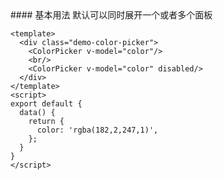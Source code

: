 <cn>
#### 基本用法
默认可以同时展开一个或者多个面板
</cn>

```vue
<template>
  <div class="demo-color-picker">
    <ColorPicker v-model="color"/>
    <br/>
    <ColorPicker v-model="color" disabled/>
  </div>
</template>
<script>
export default {
  data() {
    return {
      color: 'rgba(182,2,247,1)',
    };
  }
}
</script> 
```